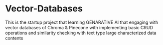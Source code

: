 # Vector-Databases

This is the startup project that learning GENARATIVE AI that engaging with vector databases of Chroma & Pinecone with implementing basic CRUD operations and similarity checking with text type large characterized data contents
